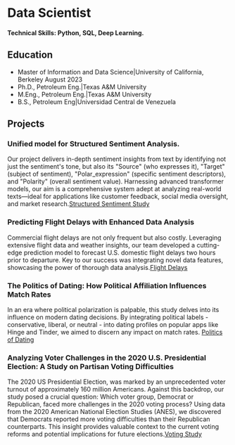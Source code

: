 # Data Scientist
#### Technical Skills: Python, SQL, Deep Learning.

## Education
- Master of Information and Data Science|University of California, Berkeley August 2023
- Ph.D., Petroleum Eng.|Texas A&M University 
- M.Eng., Petroleum Eng.|Texas A&M University
- B.S., Petroleum Eng|Universidad Central de Venezuela

## Projects
### Unified model for Structured Sentiment Analysis.
Our project delivers in-depth sentiment insights from text by identifying not just the sentiment's tone, but also its "Source" (who expresses it), "Target" (subject of sentiment), "Polar_expression" (specific sentiment descriptors), and "Polarity" (overall sentiment value). Harnessing advanced transformer models, our aim is a comprehensive system adept at analyzing real-world texts—ideal for applications like customer feedback, social media oversight, and market research.[Structured Sentiment Study](https://github.com/njrondon/w203_2020_election)

### Predicting Flight Delays with Enhanced Data Analysis
Commercial flight delays are not only frequent but also costly. Leveraging extensive flight data and weather insights, our team developed a cutting-edge prediction model to forecast U.S. domestic flight delays two hours prior to departure. Key to our success was integrating novel data features, showcasing the power of thorough data analysis.[Flight Delays](https://github.com/njrondon/w203_2020_election)

### The Politics of Dating: How Political Affiliation Influences Match Rates
In an era where political polarization is palpable, this study delves into its influence on modern dating decisions. By integrating political labels - conservative, liberal, or neutral - into dating profiles on popular apps like Hinge and Tinder, we aimed to discern any impact on match rates. [Politics of Dating](https://github.com/njrondon/w203_2020_election)

### Analyzing Voter Challenges in the 2020 U.S. Presidential Election: A Study on Partisan Voting Difficulties 
The 2020 US Presidential Election, was marked by an unprecedented voter turnout of approximately 160 million Americans. Against this backdrop, our study posed a crucial question: Which voter group, Democrat or Republican, faced more challenges in the 2020 voting process? Using data from the 2020 American National Election Studies (ANES), we discovered that Democrats reported more voting difficulties than their Republican counterparts. This insight provides valuable context to the current voting reforms and potential implications for future elections.[Voting Study](https://github.com/njrondon/w203_2020_election)
